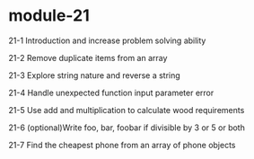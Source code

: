 # module-21

21-1 Introduction and increase problem solving ability

21-2 Remove duplicate items from an array

21-3 Explore string nature and reverse a string

21-4 Handle unexpected function input parameter error

21-5 Use add and multiplication to calculate wood requirements

21-6 (optional)Write foo, bar, foobar if divisible by 3 or 5 or both

21-7 Find the cheapest phone from an array of phone objects
